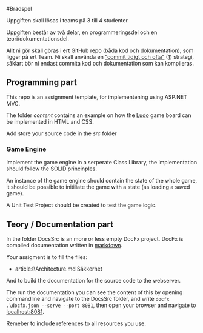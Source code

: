 #Brädspel

Uppgiften skall lösas i teams på 3 till 4 studenter.

Uppgiften består av två delar, en programmeringsdel och en teori/dokumentationsdel. 

Allt ni gör skall göras i ert GitHub repo (båda kod och dokumentation), som ligger på ert Team. Ni skall använda en ["commit tidigt och ofta"](https://blog.codinghorror.com/check-in-early-check-in-often/) ([1](https://sethrobertson.github.io/GitBestPractices/)) strategi, såklart bör ni endast commita kod och dokumentation som kan kompileras.

## Programming part

This repo is an assignment template, for implementening using ASP.NET MVC.

The folder *content* contains an example on how the [Ludo](https://en.wikipedia.org/wiki/Ludo_(board_game)) game board can be implemented in HTML and CSS.

Add store your source code in the *src* folder

### Game Engine

Implement the game engine in a serperate Class Library, the implementation should follow the SOLID princinples. 

An instance of the game engine should contain the state of the whole game, it should be possible to initiliate the game with a state (as loading a saved game).

A Unit Test Project should be created to test the game logic. 

## Teory / Documentation part

In the folder DocsSrc is an more or less empty DocFx project. DocFx is compiled documentation written in [markdown](https://guides.github.com/features/mastering-markdown/).

Your assigment is to fill the files:

* articles\Architecture.md
Säkkerhet


And to build the documentation for the source code to the webserver.

The run the documentation you can see the content of this by opening commandline and navigate to the DocsSrc folder, and write ```docfx .\docfx.json --serve --port 8081```, then open your browser and navigate to [localhost:8081](http://localhost:8081).

Remeber to include references to all resources you use.
